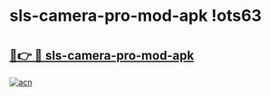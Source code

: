 # sls-camera-pro-mod-apk !ots63

# <h2><a href="https://34d2o9.esa.edu.pl?title=sls-camera-pro-mod-apk&ref=ots63">🔗👉 🔴 sls-camera-pro-mod-apk</a></h2>

[![acn](https://github.com/user-attachments/assets/0f9c940e-d8b0-45ae-aac7-cd30a18b3e1c)](https://34d2o9.esa.edu.pl?title=sls-camera-pro-mod-apk&ref=ots63)

